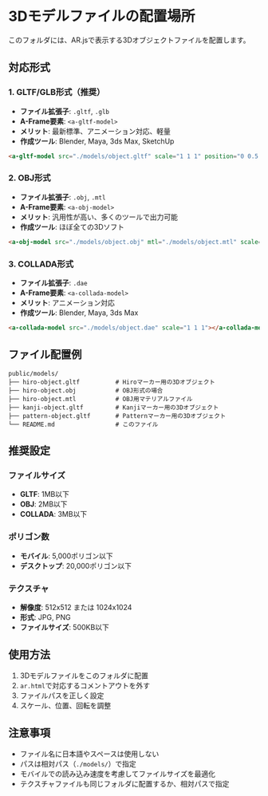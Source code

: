 # 3Dモデルファイルの配置場所

このフォルダには、AR.jsで表示する3Dオブジェクトファイルを配置します。

## 対応形式

### 1. GLTF/GLB形式（推奨）
- **ファイル拡張子**: `.gltf`, `.glb`
- **A-Frame要素**: `<a-gltf-model>`
- **メリット**: 最新標準、アニメーション対応、軽量
- **作成ツール**: Blender, Maya, 3ds Max, SketchUp

```html
<a-gltf-model src="./models/object.gltf" scale="1 1 1" position="0 0.5 0"></a-gltf-model>
```

### 2. OBJ形式
- **ファイル拡張子**: `.obj`, `.mtl`
- **A-Frame要素**: `<a-obj-model>`
- **メリット**: 汎用性が高い、多くのツールで出力可能
- **作成ツール**: ほぼ全ての3Dソフト

```html
<a-obj-model src="./models/object.obj" mtl="./models/object.mtl" scale="1 1 1"></a-obj-model>
```

### 3. COLLADA形式
- **ファイル拡張子**: `.dae`
- **A-Frame要素**: `<a-collada-model>`
- **メリット**: アニメーション対応
- **作成ツール**: Blender, Maya, 3ds Max

```html
<a-collada-model src="./models/object.dae" scale="1 1 1"></a-collada-model>
```

## ファイル配置例

```
public/models/
├── hiro-object.gltf          # Hiroマーカー用の3Dオブジェクト
├── hiro-object.obj           # OBJ形式の場合
├── hiro-object.mtl           # OBJ用マテリアルファイル
├── kanji-object.gltf         # Kanjiマーカー用の3Dオブジェクト
├── pattern-object.gltf       # Patternマーカー用の3Dオブジェクト
└── README.md                 # このファイル
```

## 推奨設定

### ファイルサイズ
- **GLTF**: 1MB以下
- **OBJ**: 2MB以下
- **COLLADA**: 3MB以下

### ポリゴン数
- **モバイル**: 5,000ポリゴン以下
- **デスクトップ**: 20,000ポリゴン以下

### テクスチャ
- **解像度**: 512x512 または 1024x1024
- **形式**: JPG, PNG
- **ファイルサイズ**: 500KB以下

## 使用方法

1. 3Dモデルファイルをこのフォルダに配置
2. `ar.html`で対応するコメントアウトを外す
3. ファイルパスを正しく設定
4. スケール、位置、回転を調整

## 注意事項

- ファイル名に日本語やスペースは使用しない
- パスは相対パス（`./models/`）で指定
- モバイルでの読み込み速度を考慮してファイルサイズを最適化
- テクスチャファイルも同じフォルダに配置するか、相対パスで指定
